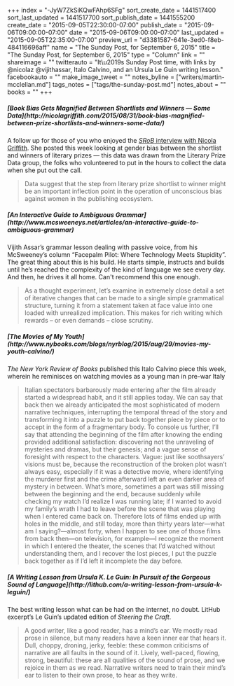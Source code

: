 +++
index = "-JyW7ZkSiKQwFAhp6SFg"
sort_create_date = 1441517400
sort_last_updated = 1441517700
sort_publish_date = 1441555200
create_date = "2015-09-05T22:30:00-07:00"
publish_date = "2015-09-06T09:00:00-07:00"
date = "2015-09-06T09:00:00-07:00"
last_updated = "2015-09-05T22:35:00-07:00"
preview_url = "d3381587-641e-3ed0-f8eb-484116696aff"
name = "The Sunday Post, for September 6, 2015"
title = "The Sunday Post, for September 6, 2015"
type = "Column"
link = ""
shareimage = ""
twitterauto = "It\u2019s Sunday Post time, with links by @nicolaz @vijithassar, Italo Calvino, and an Ursula Le Guin writing lesson."
facebookauto = ""
make_image_tweet = ""
notes_byline = ["writers/martin-mcclellan.md"]
tags_notes = ["tags/the-sunday-post.md"]
notes_about = ""
books = ""
+++
<h5>[Book Bias Gets Magnified Between Shortlists and Winners — Some Data](http://nicolagriffith.com/2015/08/31/book-bias-magnified-between-prize-shortlists-and-winners-some-data/)</h5>

A follow up for those of you who enjoyed the [_SRoB_ interview with Nicola Griffith](http://seattlereviewofbooks.com/notes/2015/07/27/talking-with-nicola-griffith-about-the-importance-of-counting-womens-stories/). She posted this week looking at gender bias between the shortlist and winners of literary prizes — this data was drawn from the Literary Prize Data group, the folks who volunteered to put in the hours to collect the data when she put out the call.  

<blockquote>
Data suggest that the step from literary prize shortlist to winner might be an important inflection point in the operation of unconscious bias against women in the publishing ecosystem.
</blockquote>

<h5>[An Interactive Guide to Ambiguous Grammar](http://www.mcsweeneys.net/articles/an-interactive-guide-to-ambiguous-grammar)</h5>

Vijith Assar’s grammar lesson dealing with passive voice, from his McSweeney’s column “Facepalm Pilot: Where Technology Meets Stupidity”. The great thing about this is his build. He starts simple, instructs and builds until he’s reached the complexity of the kind of language we see every day. And then, he drives it all home. Can't recommend this one enough.

<blockquote>
As a thought experiment, let’s examine in extremely close detail a set of iterative changes that can be made to a single simple grammatical structure, turning it from a statement taken at face value into one loaded with unrealized implication. This makes for rich writing which rewards – or even demands – close scrutiny.
</blockquote>

<h5>[The Movies of My Youth](http://www.nybooks.com/blogs/nyrblog/2015/aug/29/movies-my-youth-calvino/)</h5>

_The New York Review of Books_ published this Italo Calvino piece this week, wherein he reminisces on watching movies as a young man in pre-war Italy

<blockquote>Italian spectators barbarously made entering after the film already started a widespread habit, and it still applies today. We can say that back then we already anticipated the most sophisticated of modern narrative techniques, interrupting the temporal thread of the story and transforming it into a puzzle to put back together piece by piece or to accept in the form of a fragmentary body. To console us further, I’ll say that attending the beginning of the film after knowing the ending provided additional satisfaction: discovering not the unraveling of mysteries and dramas, but their genesis; and a vague sense of foresight with respect to the characters. Vague: just like soothsayers’ visions must be, because the reconstruction of the broken plot wasn’t always easy, especially if it was a detective movie, where identifying the murderer first and the crime afterward left an even darker area of mystery in between. What’s more, sometimes a part was still missing between the beginning and the end, because suddenly while checking my watch I’d realize I was running late; if I wanted to avoid my family’s wrath I had to leave before the scene that was playing when I entered came back on. Therefore lots of films ended up with holes in the middle, and still today, more than thirty years later—what am I saying?—almost forty, when I happen to see one of those films from back then—on television, for example—I recognize the moment in which I entered the theater, the scenes that I’d watched without understanding them, and I recover the lost pieces, I put the puzzle back together as if I’d left it incomplete the day before.
</blockquote>

<h5>[A Writing Lesson from Ursula K. Le Guin: In Pursuit of the Gorgeous Sound of Language](http://lithub.com/a-writing-lesson-from-ursula-k-leguin/)</h5>

The best writing lesson what can be had on the internet, no doubt. LitHub excerpt’s Le Guin’s updated edition of _Steering the Craft_.

<blockquote>
A good writer, like a good reader, has a mind’s ear. We mostly read prose in silence, but many readers have a keen inner ear that hears it. Dull, choppy, droning, jerky, feeble: these common criticisms of narrative are all faults in the sound of it. Lively, well-paced, flowing, strong, beautiful: these are all qualities of the sound of prose, and we rejoice in them as we read. Narrative writers need to train their mind’s ear to listen to their own prose, to hear as they write.
</blockquote>